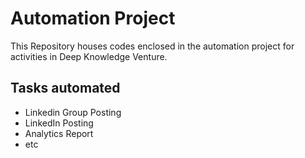 # Automation Project
This Repository houses codes enclosed in the automation project for activities in Deep Knowledge Venture.

## Tasks automated
- Linkedin Group Posting
- LinkedIn Posting
- Analytics Report
- etc
